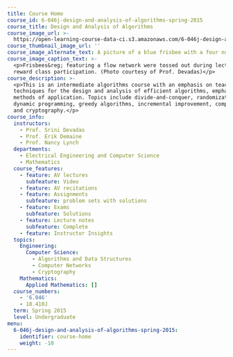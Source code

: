 ```yaml
---
title: Course Home
course_id: 6-046j-design-and-analysis-of-algorithms-spring-2015
course_title: Design and Analysis of Algorithms
course_image_url: >-
  https://open-learning-course-data-ci.s3.amazonaws.com/6-046j-design-and-analysis-of-algorithms-spring-2015/6afddb714577eef8db0746c89641b178_6-046js15.jpg
course_thumbnail_image_url: ''
course_image_alternate_text: A picture of a blue frisbee with a four node graph printed on it.
course_image_caption_text: >-
  <p>Frisbees&reg; featuring a flow network were tossed out during lectures to
  reward class participation. (Photo courtesy of Prof. Devadas)</p>
course_description: >-
  <p>This is an intermediate algorithms course with an emphasis on teaching
  techniques for the design and analysis of efficient algorithms, emphasizing
  methods of application. Topics include divide-and-conquer, randomization,
  dynamic programming, greedy algorithms, incremental improvement, complexity,
  and cryptography.</p>
course_info:
  instructors:
    - Prof. Srini Devadas
    - Prof. Erik Demaine
    - Prof. Nancy Lynch
  departments:
    - Electrical Engineering and Computer Science
    - Mathematics
  course_features:
    - feature: AV lectures
      subfeature: Video
    - feature: AV recitations
    - feature: Assignments
      subfeature: problem sets with solutions
    - feature: Exams
      subfeature: Solutions
    - feature: Lecture notes
      subfeature: Complete
    - feature: Instructor Insights
  topics:
    Engineering:
      Computer Science:
        - Algorithms and Data Structures
        - Computer Networks
        - Cryptography
    Mathematics:
      Applied Mathematics: []
  course_numbers:
    - '6.046'
    - 18.410J
  term: Spring 2015
  level: Undergraduate
menu:
  6-046j-design-and-analysis-of-algorithms-spring-2015:
    identifier: course-home
    weight: -10
---
```

